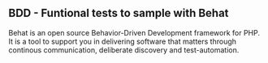 ## BDD - Funtional tests to sample with Behat 

Behat is an open source Behavior-Driven Development framework for PHP.
It is a tool to support you in delivering software that matters through continous communication, deliberate discovery and test-automation.

